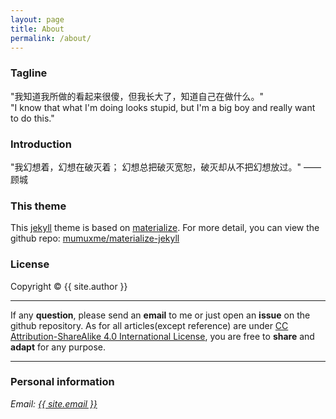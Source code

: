 ```yaml
---
layout: page
title: About
permalink: /about/
---
```


### <i class="mdi mdi-star"></i> Tagline <i class="mdi mdi-star"></i>

"我知道我所做的看起来很傻，但我长大了，知道自己在做什么。"<br>
"I know that what I'm doing looks stupid, but I'm a big boy and really want to do this."

### <i class="mdi mdi-star"></i> Introduction <i class="mdi mdi-star"></i>

"我幻想着，幻想在破灭着； 幻想总把破灭宽恕，破灭却从不把幻想放过。"  ——顾城


### <i class="mdi mdi-star"></i> This theme <i class="mdi mdi-star"></i>

This [jekyll](https://jekyllrb.com) theme is based on [materialize](http://materializecss.com). For more detail, you can view the github repo: [mumuxme/materialize-jekyll](https://github.com/mumuxme/materialize-jekyll)


### <i class="mdi mdi-star"></i> License <i class="mdi mdi-star"></i>

Copyright&nbsp;&copy;&nbsp;{{ site.author }}

- - -

If any <b>question</b>, please send an <b>email</b> to me or just open an <b>issue</b> on the github repository. As for all articles(except reference) are under [CC Attribution-ShareAlike 4.0 International License](http://creativecommons.org/licenses/by-sa/4.0/), you are free to <b>share</b> and <b>adapt</b> for any purpose.

- - -

### <i class="mdi mdi-star"></i> Personal information <i class="mdi mdi-star"></i>

<address>Email: <a href="mailto:{{ site.email }}">{{ site.email }}</a></address>

